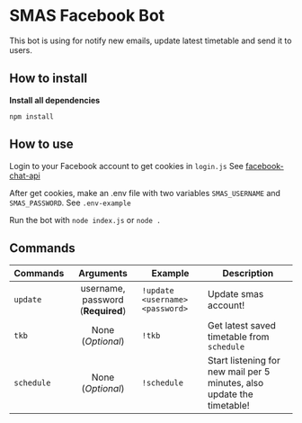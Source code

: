 # SMAS Facebook Bot

This bot is using for notify new emails, update latest timetable and send it to users.

## How to install

**Install all dependencies**

`npm install`

## How to use

Login to your Facebook account to get cookies in `login.js`
See [facebook-chat-api](https://github.com/Schmavery/facebook-chat-api)

After get cookies, make an .env file with two variables
`SMAS_USERNAME` and `SMAS_PASSWORD`. See `.env-example`

Run the bot with `node index.js` or `node .`

## Commands

| Commands   |             Arguments             | Example                         | Description                                                            |
| ---------- | :-------------------------------: | ------------------------------- | ---------------------------------------------------------------------- |
| `update`   | username, password (**Required**) | `!update <username> <password>` | Update smas account!                                                   |
| `tkb`      |         None (_Optional_)         | `!tkb`                          | Get latest saved timetable from `schedule`                             |
| `schedule` |         None (_Optional_)         | `!schedule`                     | Start listening for new mail per 5 minutes, also update the timetable! |
